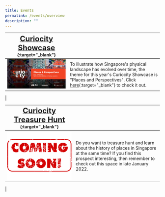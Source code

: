 ```yaml
---
title: Events
permalink: /events/overview
description: ""
---
```

| [**<font size=5> Curiocity Showcase </font>**](/events/curiocity-showcase-2022){:target="_blank"}  |  | 
| -------- | -------- | 
| [<img src="/images/CuriocityShowcasePPmainbanner.jpg" alt="central-area" style="width:650px" />](/events/curiocity-showcase-2022)   | To illustrate how Singapore's physical landscape has evolved over time, the theme for this year's Curiocity Showcase is "Places and Perspectives". Click [here](/events/curiocity-showcase-2022){:target="_blank"} to check it out.
|

| [**<font size=5> Curiocity Treasure Hunt </font>**](/events/curiocity-treasure-hunt/introduction){:target="_blank"}  |  | 
| -------- | -------- | 
| <img src="/images/treasure-hunt-coming-soon-events-landing-1.jpg" alt="central-area" style="width:650px" />   | Do you want to treasure hunt and learn about the history of places in Singapore at the same time? If you find this prospect interesting, then remember to check out this space in late January 2022.
|